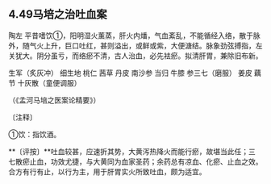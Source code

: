 ## 4.49马培之治吐血案

陶左 平昔嗜饮①，阳明湿火薰蒸，肝火内燔，气血紊乱，不能循经入络，散于脉外，随气火上升，巨口吐红，甚则溢出，或鲜或紫，大便溏结。脉象劲弦搏指，左关犹大。阴分虽亏，而络瘀不清，古人治血，必先袪瘀。拟清肝胃，兼除旧布新。

生军（炙灰冲） 细生地 桃仁 茜草 丹皮 南沙参 当归 牛膝 参三七（磨服） 姜皮 藕节 十灰散（童便调服）

（《孟河马培之医案论精要》）

〔注释〕

①饮：指饮酒。

**〔评按〕**吐血较甚，应速折其势，大黄泻热降火而能行瘀，故堪当此任；三七散瘀止血，功效尤捷，与大黄同为血家圣药；余药总有凉血、化瘀、止血之效。合方有行有止，以行为主，用于肝胃实火所致吐血，颇为适宜。
